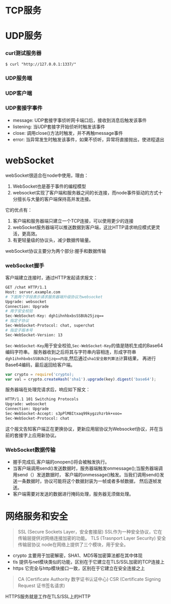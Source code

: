 # TCP服务

# UDP服务

### curl测试服务器

```
$ curl "http://127.0.0.1:1337/"
```

### UDP服务端

### UDP客户端

### UDP套接字事件

* message: UDP套接字事侦听网卡端口后，接收到消息后触发该事件
* listening: 当UDP套接字开始侦听时触发该事件
* close: 调用close()方法时触发，并不再触message事件
* error: 当异常发生时触发该事件，如果不侦听，异常将直接抛出，使进程退出

# webSocket
webSocket很适合在node中使用，理由：
1. WebSocket也是基于事件的编程模型
2. websocket实现了客户端和服务器之间的长连接，而node事件驱动的方式十分擅长与大量的客户端保持高并发连接。

它的优点有：
1. 客户端和服务器端只建立一个TCP连接，可以使用更少的连接
2. webSocket服务器端可以推送数据到客户端，这比HTTP请求响应模式更灵活，更高效。
3. 有更轻量级的协议头，减少数据传输量。

webSocket协议主要分为两个部分:握手和数据传输
### webSocket握手

客户端建立连接时，通过HTTP发起请求报文：
```bash
GET /chat HTTP/1.1
Host: server.example.com
# 下面两个字段表示请求服务器端升级协议为websocket
Upgrade: websocket
Connection: Upgrade
# 用于安全校验
Sec-WebSocket-Key: dgh1ihnhbxbsSSBUb25jzq==
# 指定子协议
Sec-WebSocket-Protocol: chat, superchat
# 指定子版本号
Sec-WebSocket-Version: 13
```

`Sec-WebSocket-Key`用于安全校验,`Sec-WebSocket-Key`的值是随机生成的Base64编码字符串。
服务器收到之后将其与字符串内容相连，形成字符串`dgh1ihnhbxbsSSBUb25jzq==内容`,然后通过`sha1安全散列算法`计算结果，
再进行Base64编码，最后返回给客户端。

```js
var crypto = require('crypto);
var val = crypto.createHash('sha1').upgrade(key).digest('base64');
```

服务器端在处理完请求后，响应如下报文：

```bash
HTTP/1.1 101 Switching Protocols
Upgrade: websocket
Connection: Upgrade
Sec-WebSocket-Accept: s3pPlMBItxaq99kygzzhzrbk+xoo=
Sec-WebSocket-Protocol: chat
```
这个报文告知客户端正在更换协议，更新应用层协议为Websocket协议，并在当前的套接字上应用新协议。

### WebSocket数据传输

* 握手完成后,客户端的onopen()将会被触发执行。
* 当客户端调用send()发送数据时，服务器端触发onmessage();当服务器端调用send（）发送数据时，
客户端的onmessage()触发。当我们调用send()发送一条数据时，协议可能将这个数据封装为一帧或者多帧数据，
然后逐帧发送。
* 客户端需要对发送的数据进行掩码处理，服务器无须做处理。

# 网络服务和安全
> SSL (Secure Sockets Layer，安全套接层) SSL作为一种安全协议，它在传输层提供对网络连接加密的功能。
> TLS (Trasnport Layer Security) 安全传输层协议
 node在网络上提供了三个模块，用于安全。
 * crypto 主要用于加密解密，SHA1、MD5等加密算法都在其中体现
 * tls 提供与net模块类似的功能，区别在于它建立在TLS/SSL加密的TCP连接上
 * https 它完全与http模块接口一致，区别在于它建立在安全连接之上
> CA (Certificate Authority 数字证书认证中心)
> CSR (Certificate Signing Request 证书签名请求)

HTTPS服务就是工作在TLS/SSL上的HTTP